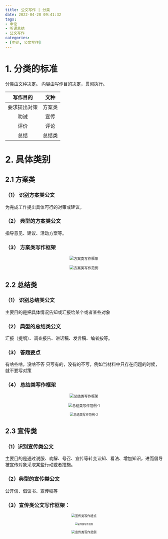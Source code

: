 ```yaml
---
title: 公文写作 | 分类
date: 2022-04-28 09:41:32
tags:
- 申论
- 听课总结
- 公文写作
categories:
- [申论, 公文写作]
---
```


# 1. 分类的标准
分类由文种决定。
内容由写作目的决定，贯彻执行。

|  写作目的  |  文种   |
|:------:|:-----:|
| 要求提出对策 |  方案类  |
|   劝诫   |  宣传   |
|   评价   |  评论   |
|   总结   |  总结类  |


# 2. 具体类别
## 2.1 方案类
### （1） 识别方案类公文
为完成工作提出具体可行的对策或建议。
### （2） 典型的方案类公文
指导意见、建议、活动方案等。
### （3） 方案类写作框架
<p style="text-align: center"><img src="/images/申论/第四章-公文写作/2-1方案类写作框架.png" alt="方案类写作框架" style="zoom:80%;"></p>
<p style="text-align: center"><img src="/images/申论/第四章-公文写作/2-2方案类写作范例.png" alt="方案类写作范例" style="zoom:80%;"></p>

## 2.2 总结类
### （1） 识别总结类公文
主要目的是把具体情况告知或汇报给某个或者某些对象
### （2） 典型的总结类公文
汇报（提纲）、调查报告、讲话稿、发言稿、编者按等。
### （3） 答题要点
有啥些啥，没啥不答
只写有的，没有的不写，例如当材料中只存在问题的时候，就不要写对策
### （4） 总结类写作框架
<p style="text-align: center"><img src="/images/申论/第四章-公文写作/2-3总结类写作框架.png" alt="总结类写作框架" style="zoom:80%;"></p>
<p style="text-align: center"><img src="/images/申论/第四章-公文写作/2-4总结类写作范例-1.png" alt="总结类写作范例-1" style="zoom:80%;"></p>
<p style="text-align: center"><img src="/images/申论/第四章-公文写作/2-4总结类写作范例-2.png" alt="总结类写作范例-2" style="zoom:70%;"></p>


## 2.3 宣传类
### （1）识别宣传类公文
主要目的是通过说服、劝解、号召、宣传等转变认知、看法、增加知识，进而倡导被宣传对象采取某些行动或者措施。
### （2）典型的宣传类公文
公开信、倡议书、宣传稿等
### （3）宣传类公文写作框架：
<p style="text-align: center"><img src="/images/申论/第四章-公文写作/2-5宣传类写作格式.png" alt="宣传类写作格式" style="zoom:70%;"></p>
<p style="text-align: center"><img src="/images/申论/第四章-公文写作/2-6宣传类写作范例-1.png" alt="宣传类写作范例" style="zoom:50%;"></p>
<p style="text-align: center"><img src="/images/申论/第四章-公文写作/2-6宣传类写作范例-2.png" alt="宣传类写作范例" style="zoom:70%;"></p>



